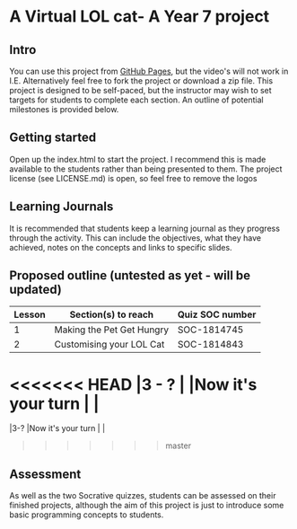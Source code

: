 # A Virtual LOL cat- A Year 7 project

## Intro
You can use this project from [GitHub Pages](http://marcscott.github.io/my_lol_cat/#/), but the video's will not work in I.E.
Alternatively feel free to fork the project or download a zip file.
This project is designed to be self-paced, but the instructor may wish to set targets for students to complete each section.
An outline of potential milestones is provided below.

## Getting started
Open up the index.html to start the project. I recommend this is made available to the students rather than being presented to them.
The project license (see LICENSE.md) is open, so feel free to remove the logos

## Learning Journals
It is recommended that students keep a learning journal as they progress through the activity. This can include the objectives, what they have achieved, notes on the concepts and links to specific slides.

## Proposed outline (untested as yet - will be updated)
|Lesson|Section(s) to reach            |Quiz SOC number|
|------|-------------------------------|---------------|
|1     |Making the Pet Get Hungry      |SOC-1814745    |
|2     |Customising your LOL Cat       |SOC-1814843    |
<<<<<<< HEAD
|3 - ? | |Now it's your turn           |               |
=======
|3-?   |Now it's your turn           |               |
>>>>>>> master


## Assessment
As well as the two Socrative quizzes, students can be assessed on their finished projects, although the aim of this project is just to introduce some basic programming concepts to students.

